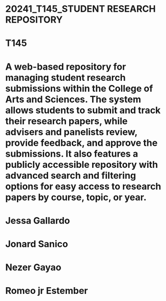 # 20241_T145_STUDENT RESEARCH REPOSITORY
# T145
# A web-based repository for managing student research submissions within the College of Arts and Sciences. The system allows students to submit and track their research papers, while advisers and panelists review, provide feedback, and approve the submissions. It also features a publicly accessible repository with advanced search and filtering options for easy access to research papers by course, topic, or year.

# Jessa Gallardo
# Jonard Sanico
# Nezer Gayao
# Romeo jr Estember
